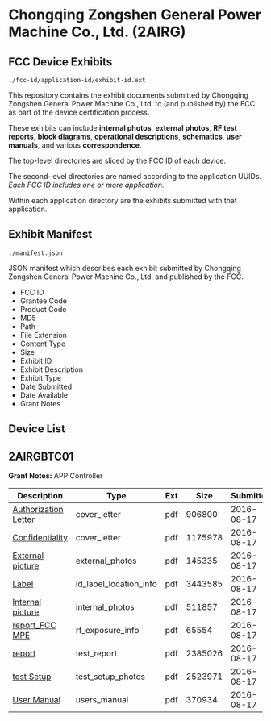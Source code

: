 # Chongqing Zongshen General Power Machine Co., Ltd. (2AIRG)
## FCC Device Exhibits

```
./fcc-id/application-id/exhibit-id.ext
```

This repository contains the exhibit documents submitted by Chongqing Zongshen General Power Machine Co., Ltd. to (and published by) the FCC as part of the device certification process.

These exhibits can include **internal photos**, **external photos**, **RF test reports**, **block diagrams**, **operational descriptions**, **schematics**, **user manuals**, and various **correspondence**.

The top-level directories are sliced by the FCC ID of each device.

The second-level directories are named according to the application UUIDs. *Each FCC ID includes one or more application.*

Within each application directory are the exhibits submitted with that application. 

## Exhibit Manifest

```
./manifest.json
```

JSON manifest which describes each exhibit submitted by Chongqing Zongshen General Power Machine Co., Ltd. and published by the FCC.

- FCC ID
- Grantee Code
- Product Code
- MD5
- Path
- File Extension
- Content Type
- Size
- Exhibit ID
- Exhibit Description
- Exhibit Type
- Date Submitted
- Date Available
- Grant Notes

## Device List
## 2AIRGBTC01
**Grant Notes:** APP Controller

| Description | Type | Ext | Size | Submitted | Available |
| ----------- | ---- | --- | ---- | --------- | --------- |
| [Authorization Letter](2AIRGBTC01/34d552517c1769599b754af8740be32c/3101098.pdf) | cover_letter | pdf | 906800 | 2016-08-17 | 2016-08-17 |
| [Confidentiality](2AIRGBTC01/34d552517c1769599b754af8740be32c/3101099.pdf) | cover_letter | pdf | 1175978 | 2016-08-17 | 2016-08-17 |
| [External picture](2AIRGBTC01/34d552517c1769599b754af8740be32c/3101100.pdf) | external_photos | pdf | 145335 | 2016-08-17 | 2016-08-17 |
| [Label](2AIRGBTC01/34d552517c1769599b754af8740be32c/3101114.pdf) | id_label_location_info | pdf | 3443585 | 2016-08-17 | 2016-08-17 |
| [Internal picture](2AIRGBTC01/34d552517c1769599b754af8740be32c/3101101.pdf) | internal_photos | pdf | 511857 | 2016-08-17 | 2016-08-17 |
| [report_FCC MPE](2AIRGBTC01/34d552517c1769599b754af8740be32c/3101116.pdf) | rf_exposure_info | pdf | 65554 | 2016-08-17 | 2016-08-17 |
| [report](2AIRGBTC01/34d552517c1769599b754af8740be32c/3101118.pdf) | test_report | pdf | 2385026 | 2016-08-17 | 2016-08-17 |
| [test Setup](2AIRGBTC01/34d552517c1769599b754af8740be32c/3101119.pdf) | test_setup_photos | pdf | 2523971 | 2016-08-17 | 2016-08-17 |
| [User Manual](2AIRGBTC01/34d552517c1769599b754af8740be32c/3101120.pdf) | users_manual | pdf | 370934 | 2016-08-17 | 2016-08-17 |
